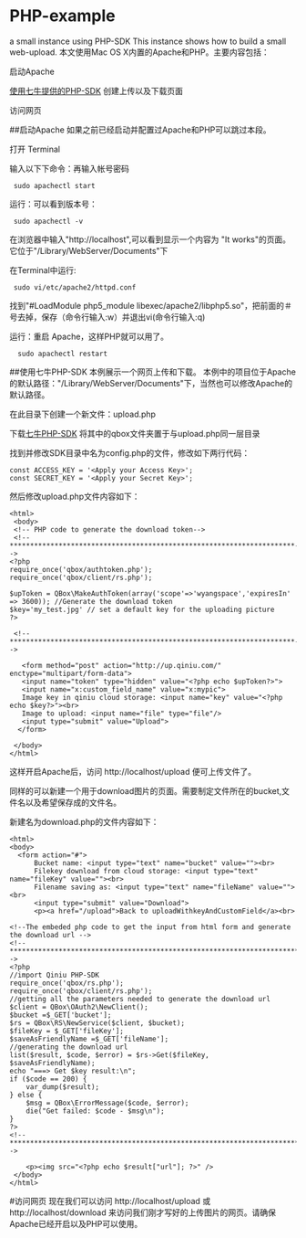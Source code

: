 PHP-example
===========

a small instance using PHP-SDK
This instance shows how to build a small web-upload.
本文使用Mac OS X内置的Apache和PHP。主要内容包括：

启动Apache

[使用七牛提供的PHP-SDK](https://github.com/qiniu/php5.3-sdk) 创建上传以及下载页面

访问网页

##启动Apache
如果之前已经启动并配置过Apache和PHP可以跳过本段。

打开 Terminal

输入以下下命令：再输入帐号密码
  
     sudo apachectl start
     
运行：可以看到版本号：

     sudo apachectl -v
     
在浏览器中输入"http://localhost",可以看到显示一个内容为 "It works"的页面。 它位于"/Library/WebServer/Documents"下

在Terminal中运行:

     sudo vi/etc/apache2/httpd.conf
     
找到"#LoadModule php5_module libexec/apache2/libphp5.so"，把前面的＃号去掉，保存（命令行输入:w）并退出vi(命令行输入:q)

运行：重启 Apache，这样PHP就可以用了。

      sudo apachectl restart
      
##使用七牛PHP-SDK
本例展示一个网页上传和下载。
本例中的项目位于Apache的默认路径："/Library/WebServer/Documents"下，当然也可以修改Apache的默认路径。

在此目录下创建一个新文件：upload.php

下载[七牛PHP-SDK](https://github.com/qiniu/php5.3-sdk)
将其中的qbox文件夹置于与upload.php同一层目录

找到并修改SDK目录中名为config.php的文件，修改如下两行代码：
      
    const ACCESS_KEY = '<Apply your Access Key>';
    const SECRET_KEY = '<Apply your Secret Key>';

然后修改upload.php文件内容如下：

	<html>
	 <body>
	 <!-- PHP code to generate the download token-->
	 <!--**********************************************************************-->
	<?php
	require_once('qbox/authtoken.php');
	require_once('qbox/client/rs.php');
	
	$upToken = QBox\MakeAuthToken(array('scope'=>'wyangspace','expiresIn' => 3600)); //Generate the download token
	$key='my_test.jpg' // set a default key for the uploading picture
	?>
	
	 <!--**********************************************************************-->
	
	   <form method="post" action="http://up.qiniu.com/" enctype="multipart/form-data">
	   <input name="token" type="hidden" value="<?php echo $upToken?>">
	   <input name="x:custom_field_name" value="x:mypic">
	   Image key in qiniu cloud storage: <input name="key" value="<?php echo $key?>"><br>
	   Image to upload: <input name="file" type="file"/>
	   <input type="submit" value="Upload">
	  </form>
	
	 </body>
	</html>
这样开启Apache后，访问 http://localhost/upload 便可上传文件了。

同样的可以新建一个用于download图片的页面。需要制定文件所在的bucket,文件名以及希望保存成的文件名。

新建名为download.php的文件内容如下：


	<html>
	<body>
	  <form action="#">
	  	  Bucket name: <input type="text" name="bucket" value=""><br> 
	      Filekey download from cloud storage: <input type="text" name="fileKey" value=""><br>
	      Filename saving as: <input type="text" name="fileName" value=""><br>
	      <input type="submit" value="Download">
	      <p><a href="/upload">Back to uploadWithkeyAndCustomField</a><br>
	      
	<!--The embeded php code to get the input from html form and generate the download url -->
	<!-- ************************************************************************************-->  
	<?php 
	//import Qiniu PHP-SDK
	require_once('qbox/rs.php');
	require_once('qbox/client/rs.php');
	//getting all the parameters needed to generate the download url
	$client = QBox\OAuth2\NewClient();
	$bucket =$_GET['bucket'];
	$rs = QBox\RS\NewService($client, $bucket);
	$fileKey = $_GET['fileKey'];
	$saveAsFriendlyName =$_GET['fileName'];
	//generating the download url
	list($result, $code, $error) = $rs->Get($fileKey, $saveAsFriendlyName);
	echo "===> Get $key result:\n";
	if ($code == 200) {
	    var_dump($result);
	} else {
	    $msg = QBox\ErrorMessage($code, $error);
	    die("Get failed: $code - $msg\n");
	}
	?>
	<!-- ************************************************************************************-->  
	 
	    <p><img src="<?php echo $result["url"]; ?>" />
	 </body>
	</html>
	
	
#访问网页
现在我们可以访问 http://localhost/upload 或 http://localhost/download 来访问我们刚才写好的上传图片的网页。请确保Apache已经开启以及PHP可以使用。
